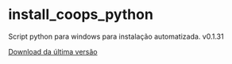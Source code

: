 # install_coops_python

Script python para windows para instalação automatizada. v0.1.31

[Download da última versão](https://github.com/dalraf/install_coops_python/releases/download/v0.1.31/install_coops_python.exe)
